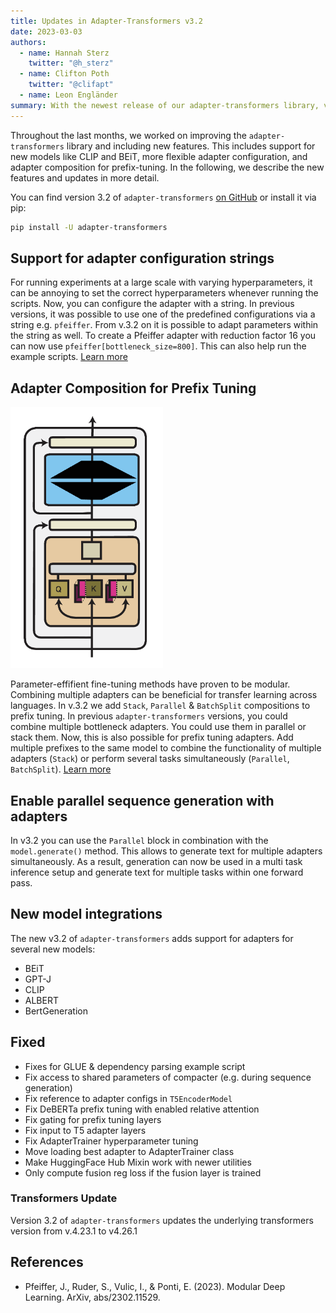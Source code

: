 ```yaml
---
title: Updates in Adapter-Transformers v3.2
date: 2023-03-03
authors:
  - name: Hannah Sterz
    twitter: "@h_sterz"
  - name: Clifton Poth
    twitter: "@clifapt"
  - name: Leon Engländer
summary: With the newest release of our adapter-transformers library, version 3.2, we add composition blocks for prefix tuning and adapters to several new models.
---
```



Throughout the last months, we worked on improving the `adapter-transformers` library and including new features. This includes support for new models like CLIP and BEiT, more flexible adapter configuration, and adapter composition for prefix-tuning. In the following, we describe the new features and updates in more detail.

You can find version 3.2 of `adapter-transformers` [on GitHub](https://github.com/Adapter-Hub/adapter-transformers) or install it via pip:

```bash
pip install -U adapter-transformers
```

## Support for adapter configuration strings 
For running experiments at a large scale with varying hyperparameters, it can be annoying to set the correct hyperparameters whenever running the scripts. Now, you can configure the adapter with a string. In previous versions, it was possible to use one of the predefined configurations via a string e.g. `pfeiffer`. From v.3.2 on it is possible to adapt parameters within the string as well.
To create a Pfeiffer adapter with reduction factor 16 you can now use `pfeiffer[bottleneck_size=800]`. This can also help run the example scripts. [Learn more](https://docs.adapterhub.ml/overview.html#configuration-strings)

## Adapter Composition for Prefix Tuning 

![](/static/images/v3_2_prefix_stack.png "Illustration of composition for prefix tuning (Pfeiffer et al.)")
 
Parameter-effifient fine-tuning methods have proven to be modular. Combining multiple adapters can be beneficial for transfer learning across languages. In v.3.2 we add `Stack`, `Parallel` & `BatchSplit` compositions to prefix tuning.
In previous `adapter-transformers` versions, you could combine multiple bottleneck adapters. You could use them in parallel or stack them. Now, this is also possible for prefix tuning adapters. Add multiple prefixes to the same model to combine the functionality of multiple adapters (`Stack`) or perform several tasks simultaneously (`Parallel`, `BatchSplit`). [Learn more](https://docs.adapterhub.ml/adapter_composition.html#stack)

## Enable parallel sequence generation with adapters 
In v3.2 you can use the `Parallel` block in combination with the `model.generate()` method. This allows to generate text for multiple adapters simultaneously. As a result, generation can now be used in a multi task inference setup and generate text for multiple tasks within one forward pass. 

## New model integrations
The new v3.2 of `adapter-transformers` adds support for adapters for several new models: 

- BEiT 
- GPT-J 
- CLIP 
- ALBERT 
- BertGeneration 


## Fixed
- Fixes for GLUE & dependency parsing example script
- Fix access to shared parameters of compacter (e.g. during sequence generation) 
- Fix reference to adapter configs in `T5EncoderModel`
- Fix DeBERTa prefix tuning with enabled relative attention 
- Fix gating for prefix tuning layers 
- Fix input to T5 adapter layers
- Fix AdapterTrainer hyperparameter tuning
- Move loading best adapter to AdapterTrainer class
- Make HuggingFace Hub Mixin work with newer utilities 
- Only compute fusion reg loss if the fusion layer is trained 


### Transformers Update
Version 3.2 of `adapter-transformers` updates the underlying transformers version from v.4.23.1 to v4.26.1

## References

- Pfeiffer, J., Ruder, S., Vulic, I., & Ponti, E. (2023). Modular Deep Learning. ArXiv, abs/2302.11529.
